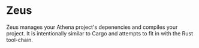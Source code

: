 <!--
	Copyright 2015 The Athena Developers.

	Licensed under the Apache License, Version 2.0 (the "License");
	you may not use this file except in compliance with the License.
	You may obtain a copy of the License at

		http://www.apache.org/licenses/LICENSE-2.0

	Unless required by applicable law or agreed to in writing, software
	distributed under the License is distributed on an "AS IS" BASIS,
	WITHOUT WARRANTIES OR CONDITIONS OF ANY KIND, either express or implied.
	See the License for the specific language governing permissions and
	limitations under the License.
-->

# Zeus

Zeus manages your Athena project's depenencies and compiles your project.
It is intentionally similar to Cargo and attempts to fit in with the Rust tool-chain.
